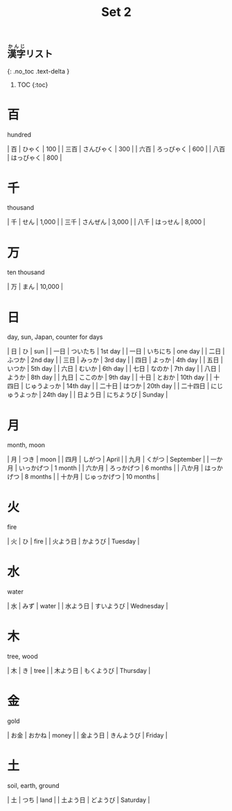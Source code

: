 ﻿---
layout: default
title: Set 2
parent: N5 Kanji List
grand_parent: <ruby>漢字<rt>かんじ</rt></ruby> Kanji
nav_order: 2
---

## <ruby>漢字<rt>かんじ</rt></ruby>リスト
{: .no_toc .text-delta }

1. TOC
{:toc}

# 百
hundred

| 百  | ひゃく   | 100 |
| 三百 | さんびゃく | 300 |
| 六百 | ろっぴゃく | 600 |
| 八百 | はっぴゃく | 800 |

# 千
thousand

| 千  | せん   | 1,000 |
| 三千 | さんぜん | 3,000 |
| 八千 | はっせん | 8,000 |

# 万
ten thousand

| 万	| まん | 10,000 |

# 日
day, sun, Japan, counter for days

| 日    | ひ       | sun      |
| 一日   | ついたち    | 1st day  |
| 一日   | いちにち    | one day  |
| 二日   | ふつか     | 2nd day  |
| 三日   | みっか     | 3rd day  |
| 四日   | よっか     | 4th day  |
| 五日   | いつか     | 5th day  |
| 六日   | むいか     | 6th day  |
| 七日   | なのか     | 7th day  |
| 八日   | ようか     | 8th day  |
| 九日   | ここのか    | 9th day  |
| 十日   | とおか     | 10th day |
| 十四日  | じゅうよっか  | 14th day |
| 二十日  | はつか     | 20th day |
| 二十四日 | にじゅうよっか | 24th day |
| 日よう日 | にちようび   | Sunday   |

# 月
month, moon

| 月   | つき     | moon      |
| 四月  | しがつ    | April     |
| 九月  | くがつ    | September |
| 一か月 | いっかげつ  | 1 month   |
| 六か月 | ろっかげつ  | 6 months  |
| 八か月 | はっかげつ  | 8 months  |
| 十か月 | じゅっかげつ | 10 months |

# 火
fire

| 火    | ひ    | fire    |
| 火よう日 | かようび | Tuesday |

# 水
water

| 水    | みず    | water     |
| 水よう日 | すいようび | Wednesday |

# 木
tree, wood

| 木    | き     | tree     |
| 木よう日 | もくようび | Thursday |

# 金
gold

| お金   | おかね   | money  |
| 金よう日 | きんようび | Friday |

# 土
soil, earth, ground

| 土    | つち   | land     |
| 土よう日 | どようび | Saturday |

